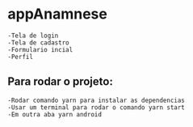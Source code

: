  # appAnamnese
    -Tela de login
    -Tela de cadastro
    -Formulario incial
    -Perfil

 ## Para rodar o projeto:
    -Rodar comando yarn para instalar as dependencias
    -Usar um terminal para rodar o comando yarn start
    -Em outra aba yarn android
